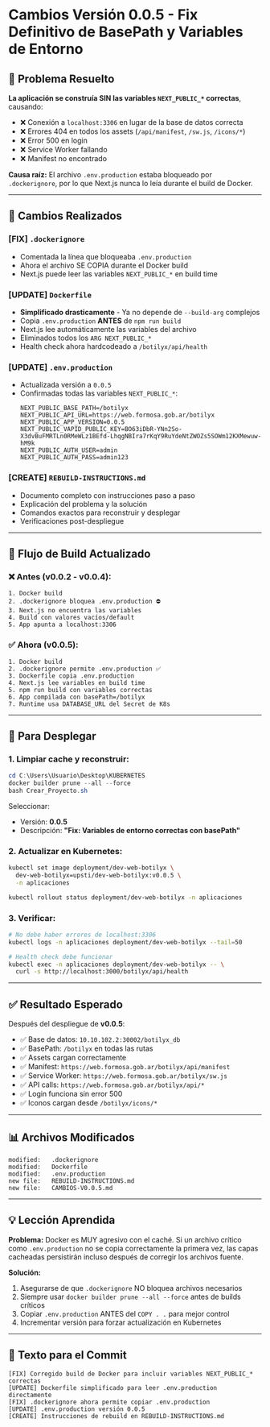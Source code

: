 # Cambios Versión 0.0.5 - Fix Definitivo de BasePath y Variables de Entorno

## 🎯 Problema Resuelto

**La aplicación se construía SIN las variables `NEXT_PUBLIC_*` correctas**, causando:
- ❌ Conexión a `localhost:3306` en lugar de la base de datos correcta
- ❌ Errores 404 en todos los assets (`/api/manifest`, `/sw.js`, `/icons/*`)
- ❌ Error 500 en login
- ❌ Service Worker fallando
- ❌ Manifest no encontrado

**Causa raíz:** El archivo `.env.production` estaba bloqueado por `.dockerignore`, por lo que Next.js nunca lo leía durante el build de Docker.

---

## 📝 Cambios Realizados

### [FIX] `.dockerignore`
- Comentada la línea que bloqueaba `.env.production`
- Ahora el archivo SE COPIA durante el Docker build
- Next.js puede leer las variables `NEXT_PUBLIC_*` en build time

### [UPDATE] `Dockerfile`
- **Simplificado drasticamente** - Ya no depende de `--build-arg` complejos
- Copia `.env.production` **ANTES** de `npm run build`
- Next.js lee automáticamente las variables del archivo
- Eliminados todos los `ARG NEXT_PUBLIC_*`
- Health check ahora hardcodeado a `/botilyx/api/health`

### [UPDATE] `.env.production`
- Actualizada versión a `0.0.5`
- Confirmadas todas las variables `NEXT_PUBLIC_*`:
  ```env
  NEXT_PUBLIC_BASE_PATH=/botilyx
  NEXT_PUBLIC_API_URL=https://web.formosa.gob.ar/botilyx
  NEXT_PUBLIC_APP_VERSION=0.0.5
  NEXT_PUBLIC_VAPID_PUBLIC_KEY=BO63iDbR-YNn2So-X3dvBuFMRTLn0RMeWLz1BEfd-LhqgNBIra7rKqY9RuYdeNtZWOZs5SOWm12KXMewuw-hM9k
  NEXT_PUBLIC_AUTH_USER=admin
  NEXT_PUBLIC_AUTH_PASS=admin123
  ```

### [CREATE] `REBUILD-INSTRUCTIONS.md`
- Documento completo con instrucciones paso a paso
- Explicación del problema y la solución
- Comandos exactos para reconstruir y desplegar
- Verificaciones post-despliegue

---

## 🔄 Flujo de Build Actualizado

### ❌ Antes (v0.0.2 - v0.0.4):
```
1. Docker build
2. .dockerignore bloquea .env.production ⛔
3. Next.js no encuentra las variables
4. Build con valores vacíos/default
5. App apunta a localhost:3306
```

### ✅ Ahora (v0.0.5):
```
1. Docker build
2. .dockerignore permite .env.production ✅
3. Dockerfile copia .env.production
4. Next.js lee variables en build time
5. npm run build con variables correctas
6. App compilada con basePath=/botilyx
7. Runtime usa DATABASE_URL del Secret de K8s
```

---

## 🚀 Para Desplegar

### 1. Limpiar cache y reconstruir:
```powershell
cd C:\Users\Usuario\Desktop\KUBERNETES
docker builder prune --all --force
bash Crear_Proyecto.sh
```

Seleccionar:
- Versión: **0.0.5**
- Descripción: **"Fix: Variables de entorno correctas con basePath"**

### 2. Actualizar en Kubernetes:
```bash
kubectl set image deployment/dev-web-botilyx \
  dev-web-botilyx=upsti/dev-web-botilyx:v0.0.5 \
  -n aplicaciones

kubectl rollout status deployment/dev-web-botilyx -n aplicaciones
```

### 3. Verificar:
```bash
# No debe haber errores de localhost:3306
kubectl logs -n aplicaciones deployment/dev-web-botilyx --tail=50

# Health check debe funcionar
kubectl exec -n aplicaciones deployment/dev-web-botilyx -- \
  curl -s http://localhost:3000/botilyx/api/health
```

---

## ✅ Resultado Esperado

Después del despliegue de **v0.0.5**:

- ✅ Base de datos: `10.10.102.2:30002/botilyx_db`
- ✅ BasePath: `/botilyx` en todas las rutas
- ✅ Assets cargan correctamente
- ✅ Manifest: `https://web.formosa.gob.ar/botilyx/api/manifest`
- ✅ Service Worker: `https://web.formosa.gob.ar/botilyx/sw.js`
- ✅ API calls: `https://web.formosa.gob.ar/botilyx/api/*`
- ✅ Login funciona sin error 500
- ✅ Iconos cargan desde `/botilyx/icons/*`

---

## 📊 Archivos Modificados

```
modified:   .dockerignore
modified:   Dockerfile
modified:   .env.production
new file:   REBUILD-INSTRUCTIONS.md
new file:   CAMBIOS-V0.0.5.md
```

---

## 💡 Lección Aprendida

**Problema:** Docker es MUY agresivo con el caché. Si un archivo crítico como `.env.production` no se copia correctamente la primera vez, las capas cacheadas persistirán incluso después de corregir los archivos fuente.

**Solución:** 
1. Asegurarse de que `.dockerignore` NO bloquea archivos necesarios
2. Siempre usar `docker builder prune --all --force` antes de builds críticos
3. Copiar `.env.production` ANTES del `COPY . .` para mejor control
4. Incrementar versión para forzar actualización en Kubernetes

---

## 🎯 Texto para el Commit

```
[FIX] Corregido build de Docker para incluir variables NEXT_PUBLIC_* correctas
[UPDATE] Dockerfile simplificado para leer .env.production directamente
[FIX] .dockerignore ahora permite copiar .env.production
[UPDATE] .env.production versión 0.0.5
[CREATE] Instrucciones de rebuild en REBUILD-INSTRUCTIONS.md
```

